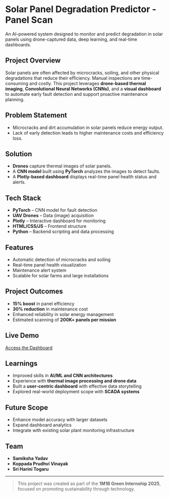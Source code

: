 # Solar Panel Degradation Predictor - Panel Scan

An AI-powered system designed to monitor and predict degradation in solar panels using drone-captured data, deep learning, and real-time dashboards.

## Project Overview

Solar panels are often affected by microcracks, soiling, and other physical degradations that reduce their efficiency. Manual inspections are time-consuming and costly. This project leverages **drone-based thermal imaging**, **Convolutional Neural Networks (CNNs)**, and a **visual dashboard** to automate early fault detection and support proactive maintenance planning.

##  Problem Statement

- Microcracks and dirt accumulation in solar panels reduce energy output.
- Lack of early detection leads to higher maintenance costs and efficiency loss.

##  Solution

- **Drones** capture thermal images of solar panels.
- A **CNN model** built using **PyTorch** analyzes the images to detect faults.
- A **Plotly-based dashboard** displays real-time panel health status and alerts.

##  Tech Stack

- **PyTorch** – CNN model for fault detection  
- **UAV Drones** – Data (image) acquisition  
- **Plotly** – Interactive dashboard for monitoring  
- **HTML/CSS/JS** – Frontend structure  
- **Python** – Backend scripting and data processing

##  Features

- Automatic detection of microcracks and soiling  
- Real-time panel health visualization  
- Maintenance alert system  
- Scalable for solar farms and large installations

##  Project Outcomes

-  **15% boost** in panel efficiency  
-  **30% reduction** in maintenance cost  
-  Enhanced reliability in solar energy management  
-  Estimated scanning of **200K+ panels per mission**

##  Live Demo

 [Access the Dashboard](https://panel-scan-brown.vercel.app)

##  Learnings

- Improved skills in **AI/ML and CNN architectures**
- Experience with **thermal image processing and drone data**
- Built a **user-centric dashboard** with effective data storytelling
- Explored real-world deployment scope with **SCADA systems**

##  Future Scope

- Enhance model accuracy with larger datasets  
- Expand dashboard analytics  
- Integrate with existing solar plant monitoring infrastructure

##  Team

- **Samiksha Yadav**  
- **Koppada Prudhvi Vinayak**  
- **Sri Harini Togaru**

---

> This project was created as part of the **1M1B Green Internship 2025**, focused on promoting sustainability through technology.
